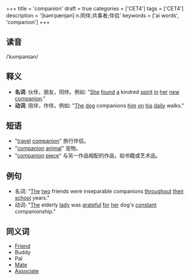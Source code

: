+++
title = 'companion'
draft = true
categories = ['CET4']
tags = ['CET4']
description = '[kəmˈpænjən] n.同伴;共事者;伴侣'
keywords = ['ai words', 'companion']
+++

## 读音
/ˈkʌmpənɪən/

## 释义
- **名词**: 伙伴，朋友，同伴。例如: "[She](/post/she/) [found](/post/found/) [a](/post/a/) kindred [spirit](/post/spirit/) [in](/post/in/) [her](/post/her/) [new](/post/new/) [companion](/post/companion/)."
- **动词**: 陪伴，作伴。例如: "[The](/post/the/) [dog](/post/dog/) companions [him](/post/him/) [on](/post/on/) [his](/post/his/) [daily](/post/daily/) walks."

## 短语
- "[travel](/post/travel/) [companion](/post/companion/)" 旅行伴侣。
- "[companion](/post/companion/) [animal](/post/animal/)" 宠物。
- "[companion](/post/companion/) [piece](/post/piece/)" 与另一作品相配的作品，如书籍或艺术品。

## 例句
- 名词: "[The](/post/the/) [two](/post/two/) friends were inseparable companions [throughout](/post/throughout/) [their](/post/their/) [school](/post/school/) years."
- 动词: "[The](/post/the/) elderly [lady](/post/lady/) was [grateful](/post/grateful/) [for](/post/for/) [her](/post/her/) dog's [constant](/post/constant/) companionship."

## 同义词
- [Friend](/post/friend/)
- Buddy
- Pal
- [Mate](/post/mate/)
- [Associate](/post/associate/)
